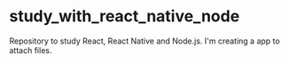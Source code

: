 # study_with_react_native_node
Repository to study React, React Native and Node.js. I'm creating a app to attach files.

